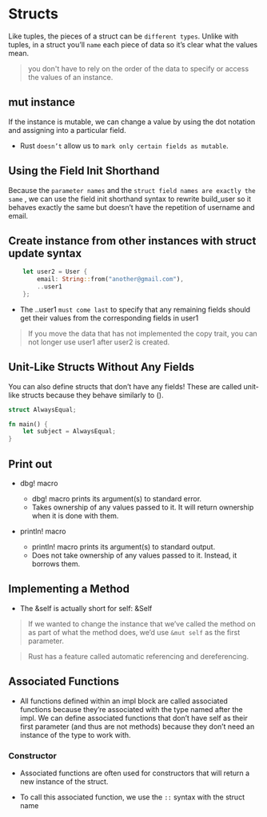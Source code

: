 # Structs

Like tuples, the pieces of a struct can be `different types`. Unlike with tuples, in a struct you’ll `name` each piece of data so it’s clear what the values mean. 

> you don't have to rely on the order of the data to specify or access the values of an instance.

## mut instance

If the instance is mutable, we can change a value by using the dot notation and assigning into a particular field.

- Rust `doesn’t` allow us to `mark only certain fields as mutable`. 

## Using the Field Init Shorthand

Because the `parameter names` and the `struct field names are exactly the same` , we can use the field init shorthand syntax to rewrite build_user so it behaves exactly the same but doesn’t have the repetition of username and email.

## Create instance from other instances with struct update syntax

```rust
    let user2 = User {
        email: String::from("another@gmail.com"),
        ..user1
    };
```

- The ..user1 `must come last` to specify that any remaining fields should get their values from the corresponding fields in user1

> If you move the data that has not implemented the copy trait, you can not longer use user1 after user2 is created.

## Unit-Like Structs Without Any Fields

You can also define structs that don’t have any fields! These are called unit-like structs because they behave similarly to ().

```rust
struct AlwaysEqual;

fn main() {
    let subject = AlwaysEqual;
}
```

## Print out 

- dbg! macro
    - dbg! macro prints its argument(s) to standard error.
    - Takes ownership of any values passed to it. It will return ownership when it is done with them.

- println! macro
    - println! macro prints its argument(s) to standard output.
    - Does not take ownership of any values passed to it. Instead, it borrows them.

## Implementing a Method

- The &self is actually short for self: &Self

> If we wanted to change the instance that we’ve called the method on as part of what the method does, we’d use `&mut self` as the first parameter.

> Rust has a feature called automatic referencing and dereferencing.

## Associated Functions

- All functions defined within an impl block are called associated functions because they’re associated with the type named after the impl. We can define associated functions that don’t have self as their first parameter (and thus are not methods) because they don’t need an instance of the type to work with. 

### Constructor

- Associated functions are often used for constructors that will return a new instance of the struct.

- To call this associated function, we use the `::` syntax with the struct name
